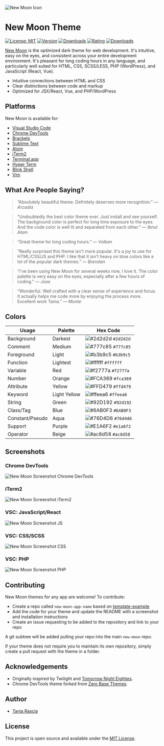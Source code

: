 ![New Moon Icon](images/new-moon-thumbnail.svg)

# New Moon Theme

[![License: MIT](https://img.shields.io/badge/License-MIT-blue.svg)](https://opensource.org/licenses/MIT) [![Version](https://vsmarketplacebadge.apphb.com/version-short/taniarascia.new-moon-vscode.svg?color=blue)](https://marketplace.visualstudio.com/items?itemName=taniarascia.new-moon-vscode) [![Downloads](https://vsmarketplacebadge.apphb.com/downloads-short/taniarascia.new-moon-vscode.svg?color=blue)](https://marketplace.visualstudio.com/items?itemName=taniarascia.new-moon-vscode) [![Rating](https://vsmarketplacebadge.apphb.com/rating-star/taniarascia.new-moon-vscode.svg?color=blue)](https://marketplace.visualstudio.com/items?itemName=taniarascia.new-moon-vscode) [![Downloads](https://badges.ml/dt/new-moon)](https://badges.ml/#new-moon)

[New Moon](https://taniarascia.github.io/new-moon/) is the optimized dark theme for web development. It's intuitive, easy on the eyes, and consistent across your entire development environment. It's pleasant for long coding hours in any language, and particularly well suited for HTML, CSS, SCSS/LESS, PHP (WordPress), and JavaScript (React, Vue).

- Intuitive connections between HTML and CSS
- Clear distinctions between code and markup
- Optimized for JSX/React, Vue, and PHP/WordPress

## Platforms

New Moon is available for:

- [Visual Studio Code](https://marketplace.visualstudio.com/items?itemName=taniarascia.new-moon-vscode)
- [Chrome DevTools](https://chrome.google.com/webstore/detail/devtools-theme-new-moon/lndddploiofhfpdcoclegenegblkhlfk?hl=en)
- [Brackets](https://github.com/taniarascia/new-moon-brackets)
- [Sublime Text](https://packagecontrol.io/packages/New%20Moon%20Color%20Scheme)
- [Atom](https://github.atom.io/packages/new-moon-atom-syntax)
- [iTerm2](https://github.com/taniarascia/new-moon/tree/master/iterm2)
- [Terminal.app](https://github.com/taniarascia/new-moon/tree/master/Terminal.app)
- [Hyper Term](https://github.com/Tmeister/hyperterm-new-moon-theme)
- [Blink Shell](https://github.com/taniarascia/new-moon/tree/master/blink-shell)
- [Vim](https://github.com/taniarascia/new-moon.vim)

## What Are People Saying?

> “Absolutely beautiful theme. Definitely deserves more recognition.”
> — _Arcadia_

> “Undoubtedly the best color theme ever. Just install and see yourself. The background color is perfect for long time exposure to the eyes. And the code color is well lit and separated from each other.”
> — _Ibnul Alam_

> “Great theme for long coding hours.”
> — _Volkan_

> “Really surprised this theme isn't more popular. It's a joy to use for HTML/CSS/JS and PHP. I like that it isn't heavy on blue colors like a lot of the popular dark themes.”
> — _Brendan_

> “I've been using New Moon for several weeks now, I love it. The color palette is very easy on the eyes, especially after a few hours of coding.”
> — _Jose_

> “Wonderful. Well crafted with a clear sense of experience and focus. It actually helps me code more by enjoying the process more. Excellent work Tania.”
> — _Monte_

## Colors

| Usage           | Palette      | Hex Code                                                           |
| --------------- | ------------ | ------------------------------------------------------------------ |
| Background      | Darkest      | ![#2d2d2d](https://placehold.it/15/2d2d2d/ffffff?text=+) `#2d2d2d` |
| Comment         | Medium       | ![#777c85](https://placehold.it/15/777c85/000000?text=+) `#777c85` |
| Foreground      | Light        | ![#b3b9c5](https://placehold.it/15/b3b9c5/000000?text=+) `#b3b9c5` |
| Function        | Lightest     | ![#ffffff](https://placehold.it/15/ffffff/000000?text=+) `#ffffff` |
| Variable        | Red          | ![#f2777a](https://placehold.it/15/f2777a/000000?text=+) `#f2777a` |
| Number          | Orange       | ![#FCA369](https://placehold.it/15/FCA369/000000?text=+) `#fca369` |
| Attribute       | Yellow       | ![#FFD479](https://placehold.it/15/FFD479/000000?text=+) `#ffd479` |
| Keyword         | Light Yellow | ![#ffeea6](https://placehold.it/15/FFEEA6/000000?text=+) `#ffeea6` |
| String          | Green        | ![#92D192](https://placehold.it/15/92D192/000000?text=+) `#92d192` |
| Class/Tag       | Blue         | ![#6AB0F3](https://placehold.it/15/6AB0F3/000000?text=+) `#6AB0F3` |
| Constant/Pseudo | Aqua         | ![#76D4D6](https://placehold.it/15/76D4D6/000000?text=+) `#76d4d6` |
| Support         | Purple       | ![#E1A6F2](https://placehold.it/15/E1A6F2/000000?text=+) `#e1a6f2` |
| Operator        | Beige        | ![#ac8d58](https://placehold.it/15/ac8d58/000000?text=+) `#ac8d58` |

## Screenshots

### Chrome DevTools

![New Moon Screenshot Chrome DevTools](images/chromedevtools.png)

### iTerm2

![New Moon Screenshot iTerm2](images/iterm2.png)

### VSC: JavaScript/React

![New Moon Screenshot JS](images/js.png)

### VSC: CSS/SCSS

![New Moon Screenshot CSS](images/css.png)

### VSC: PHP

![New Moon Screenshot PHP](images/php.png)

## Contributing

New Moon themes for any app are welcome! To contribute:

- Create a repo called `new-moon-app-name` based on [template-example](/template-example)
- Add the code for your theme and update the README with a screenshot and installation instructions
- Create an issue requesting to be added to the repository and link to your repo

A git subtree will be added pulling your repo into the main `new-moon` repo.

If your theme does not require you to maintain its own repository, simply create a pull request with the theme in a folder.

## Acknowledgements

- Originally inspired by Twilight and [Tomorrow Night Eighties](https://github.com/chriskempson/tomorrow-theme).
- Chrome DevTools theme forked from [Zero Base Themes](https://github.com/mauricecruz/zero-base-themes).

## Author

- [Tania Rascia](https://www.taniarascia.com/)

## License

This project is open source and available under the [MIT License](LICENSE).
